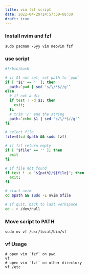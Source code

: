 ```yaml
---
title: vim fzf script
date: 2022-04-29T14:57:50+08:00
draft: true
---
```


### Install nvim and fzf

```shell
sudo pacman -Syy vim neovim fzf
```

### use script

```bash
#!/bin/bash

# if $1 not set, set path to `pwd`
if [ "$1" == '' ]; then
  path=`pwd | sed 's/\/*$//g'`
else
  # if not a dir
  if test ! -d $1; then
    exit;
  fi
  # trim '/' end the string
  path=`echo $1 | sed 's/\/*$//g'`
fi

# select file
file=$(cd $path && sudo fzf)

# if fzf return empty
if [ "$file" == '' ]; then
  exit
fi

# if file not found
if test ! -e "${path}/${file}"; then
  exit;
fi

# start nvim
cd $path && sudo -E nvim $file

# if quit, back to last workspace
cd - > /dev/null
```

### Move script to PATH

```shell
sudo mv vf /usr/local/bin/vf
```

### vf Usage

```shell
# open vim `fzf` on pwd
vf 
# open vim `fzf` on other directory
vf /etc
```


